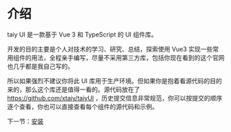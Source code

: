# 介绍

taiy UI 是一款基于 Vue 3 和 TypeScript 的 UI 组件库。

开发的目的主要是个人对技术的学习、研究、总结，探索使用 Vue3 实现一些常用组件的用法，全程亲手编写，尽量不采用第三方库，包括你现在看到的这个官网也几乎都是我自己写的。

所以如果强烈不建议你将此 UI 库用于生产环境。但如果你是抱着看源代码的目的来的，那么这个库还是值得一看的。源代码放在了 https://github.com/xtaiy/taiyUI ，历史提交信息非常规范，你可以按提交的顺序逐个查看，你也可以直接查看每个组件的源代码和示例。

下一节：[安装](#/doc/install)